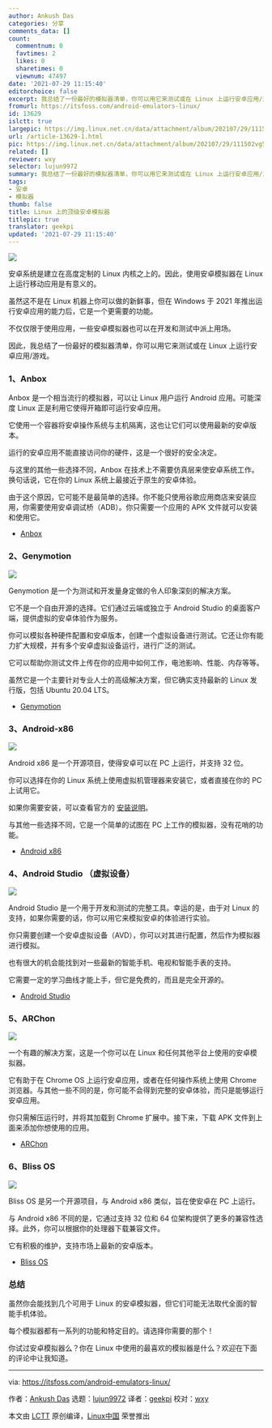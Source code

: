 ```yaml
---
author: Ankush Das
categories: 分享
comments_data: []
count:
  commentnum: 0
  favtimes: 2
  likes: 0
  sharetimes: 0
  viewnum: 47497
date: '2021-07-29 11:15:40'
editorchoice: false
excerpt: 我总结了一份最好的模拟器清单，你可以用它来测试或在 Linux 上运行安卓应用/游戏。
fromurl: https://itsfoss.com/android-emulators-linux/
id: 13629
islctt: true
largepic: https://img.linux.net.cn/data/attachment/album/202107/29/111502vg5knofnpjc2jp5c.jpg
url: /article-13629-1.html
pic: https://img.linux.net.cn/data/attachment/album/202107/29/111502vg5knofnpjc2jp5c.jpg.thumb.jpg
related: []
reviewer: wxy
selector: lujun9972
summary: 我总结了一份最好的模拟器清单，你可以用它来测试或在 Linux 上运行安卓应用/游戏。
tags:
- 安卓
- 模拟器
thumb: false
title: Linux 上的顶级安卓模拟器
titlepic: true
translator: geekpi
updated: '2021-07-29 11:15:40'
---
```


![](https://img.linux.net.cn/data/attachment/album/202107/29/111502vg5knofnpjc2jp5c.jpg)


安卓系统是建立在高度定制的 Linux 内核之上的。因此，使用安卓模拟器在 Linux 上运行移动应用是有意义的。


虽然这不是在 Linux 机器上你可以做的新鲜事，但在 Windows 于 2021 年推出运行安卓应用的能力后，它是一个更需要的功能。


不仅仅限于使用应用，一些安卓模拟器也可以在开发和测试中派上用场。


因此，我总结了一份最好的模拟器清单，你可以用它来测试或在 Linux 上运行安卓应用/游戏。


### 1、Anbox






Anbox 是一个相当流行的模拟器，可以让 Linux 用户运行 Android 应用。可能深度 Linux 正是利用它使得开箱即可运行安卓应用。


它使用一个容器将安卓操作系统与主机隔离，这也让它们可以使用最新的安卓版本。


运行的安卓应用不能直接访问你的硬件，这是一个很好的安全决定。


与这里的其他一些选择不同，Anbox 在技术上不需要仿真层来使安卓系统工作。换句话说，它在你的 Linux 系统上最接近于原生的安卓体验。


由于这个原因，它可能不是最简单的选择。你不能只使用谷歌应用商店来安装应用，你需要使用安卓调试桥（ADB）。你只需要一个应用的 APK 文件就可以安装和使用它。


* [Anbox](https://anbox.io)


### 2、Genymotion


![](https://img.linux.net.cn/data/attachment/album/202107/29/111542kn2jlun9gz6w44v6.png)


Genymotion 是一个为测试和开发量身定做的令人印象深刻的解决方案。


它不是一个自由开源的选择。它们通过云端或独立于 Android Studio 的桌面客户端，提供虚拟的安卓体验作为服务。


你可以模拟各种硬件配置和安卓版本，创建一个虚拟设备进行测试。它还让你有能力扩大规模，并有多个安卓虚拟设备运行，进行广泛的测试。


它可以帮助你测试文件上传在你的应用中如何工作，电池影响、性能、内存等等。


虽然它是一个主要针对专业人士的高级解决方案，但它确实支持最新的 Linux 发行版，包括 Ubuntu 20.04 LTS。


* [Genymotion](https://www.genymotion.com)


### 3、Android-x86


![](https://img.linux.net.cn/data/attachment/album/202107/29/111544v2hnzkaawbw2lzus.jpg)


Android x86 是一个开源项目，使得安卓可以在 PC 上运行，并支持 32 位。


你可以选择在你的 Linux 系统上使用虚拟机管理器来安装它，或者直接在你的 PC 上试用它。


如果你需要安装，可以查看官方的 [安装说明](https://www.android-x86.org/installhowto.html)。


与其他一些选择不同，它是一个简单的试图在 PC 上工作的模拟器，没有花哨的功能。


* [Android x86](https://www.android-x86.org)


### 4、Android Studio （虚拟设备）


![](https://img.linux.net.cn/data/attachment/album/202107/29/111546jhkkfhoickwfzifc.png)


Android Studio 是一个用于开发和测试的完整工具。幸运的是，由于对 Linux 的支持，如果你需要的话，你可以用它来模拟安卓的体验进行实验。


你只需要创建一个安卓虚拟设备（AVD），你可以对其进行配置，然后作为模拟器进行模拟。


也有很大的机会能找到对一些最新的智能手机、电视和智能手表的支持。


它需要一定的学习曲线才能上手，但它是免费的，而且是完全开源的。


* [Android Studio](https://developer.android.com/studio)


### 5、ARChon


![](https://img.linux.net.cn/data/attachment/album/202107/29/111548fecewt4tscywvbta.jpg)


一个有趣的解决方案，这是一个你可以在 Linux 和任何其他平台上使用的安卓模拟器。


它有助于在 Chrome OS 上运行安卓应用，或者在任何操作系统上使用 Chrome 浏览器。与其他一些不同的是，你可能不会得到完整的安卓体验，而只是能够运行安卓应用。


你只需解压运行时，并将其加载到 Chrome 扩展中。接下来，下载 APK 文件到上面来添加你想使用的应用。


* [ARChon](https://archon-runtime.github.io)


### 6、Bliss OS


![](https://img.linux.net.cn/data/attachment/album/202107/29/111549oa1k6e1rr74mb86s.png)


Bliss OS 是另一个开源项目，与 Android x86 类似，旨在使安卓在 PC 上运行。


与 Android x86 不同的是，它通过支持 32 位和 64 位架构提供了更多的兼容性选择。此外，你可以根据你的处理器下载兼容文件。


它有积极的维护，支持市场上最新的安卓版本。


* [Bliss OS](https://blissos.org)


### 总结


虽然你会能找到几个可用于 Linux 的安卓模拟器，但它们可能无法取代全面的智能手机体验。


每个模拟器都有一系列的功能和特定目的。请选择你需要的那个！


你试过安卓模拟器么？你在 Linux 中使用的最喜欢的模拟器是什么？欢迎在下面的评论中让我知道。




---


via: <https://itsfoss.com/android-emulators-linux/>


作者：[Ankush Das](https://itsfoss.com/author/ankush/) 选题：[lujun9972](https://github.com/lujun9972) 译者：[geekpi](https://github.com/geekpi) 校对：[wxy](https://github.com/wxy)


本文由 [LCTT](https://github.com/LCTT/TranslateProject) 原创编译，[Linux中国](https://linux.cn/) 荣誉推出